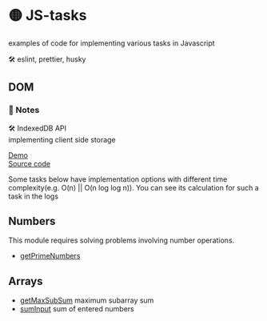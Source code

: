 # 🟡 JS-tasks

examples of code for implementing various tasks in Javascript

🛠️ eslint, prettier, husky

## DOM
### 📔 Notes 
🛠️ IndexedDB API  
implementing client side storage

[Demo](https://elenafrontend.github.io/js-tasks/dom/client-side-storage/indexeddb)  
[Source code](https://github.com/elenafrontend/js-tasks/tree/dom/src/dom/client-side-storage/indexeddb)

Some tasks below have implementation options with different time complexity(e.g. O(n) || O(n log log n)). You can see its calculation for such a task in the logs
## Numbers
This module requires solving problems involving number operations.
* [getPrimeNumbers](https://github.com/elenafrontend/js-tasks/tree/main/src/numbers/selection.js#L13) 

## Arrays
* [getMaxSubSum](https://github.com/elenafrontend/js-tasks/tree/main/src/arrays/sum.js#L22) maximum subarray sum
* [sumInput](https://github.com/elenafrontend/js-tasks/tree/main/src/arrays/sum.js#L2) sum of entered numbers
